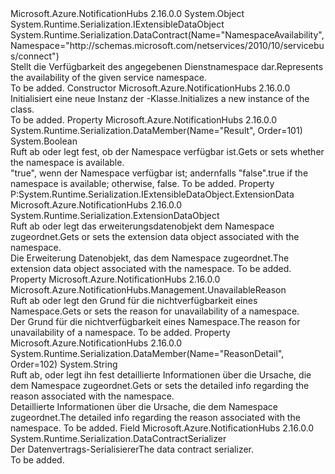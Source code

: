 <Type Name="NamespaceAvailability" FullName="Microsoft.Azure.NotificationHubs.Management.NamespaceAvailability">
  <TypeSignature Language="C#" Value="public class NamespaceAvailability : System.Runtime.Serialization.IExtensibleDataObject" />
  <TypeSignature Language="ILAsm" Value=".class public auto ansi beforefieldinit NamespaceAvailability extends System.Object implements class System.Runtime.Serialization.IExtensibleDataObject" />
  <TypeSignature Language="DocId" Value="T:Microsoft.Azure.NotificationHubs.Management.NamespaceAvailability" />
  <TypeSignature Language="VB.NET" Value="Public Class NamespaceAvailability&#xA;Implements IExtensibleDataObject" />
  <TypeSignature Language="F#" Value="type NamespaceAvailability = class&#xA;    interface IExtensibleDataObject" />
  <AssemblyInfo>
    <AssemblyName>Microsoft.Azure.NotificationHubs</AssemblyName>
    <AssemblyVersion>2.16.0.0</AssemblyVersion>
  </AssemblyInfo>
  <Base>
    <BaseTypeName>System.Object</BaseTypeName>
  </Base>
  <Interfaces>
    <Interface>
      <InterfaceName>System.Runtime.Serialization.IExtensibleDataObject</InterfaceName>
    </Interface>
  </Interfaces>
  <Attributes>
    <Attribute>
      <AttributeName>System.Runtime.Serialization.DataContract(Name="NamespaceAvailability", Namespace="http://schemas.microsoft.com/netservices/2010/10/servicebus/connect")</AttributeName>
    </Attribute>
  </Attributes>
  <Docs>
    <summary><span data-ttu-id="5ea0b-101">Stellt die Verfügbarkeit des angegebenen Dienstnamespace dar.</span><span class="sxs-lookup"><span data-stu-id="5ea0b-101">Represents the availability of the given service namespace.</span></span></summary>
    <remarks>To be added.</remarks>
  </Docs>
  <Members>
    <Member MemberName=".ctor">
      <MemberSignature Language="C#" Value="public NamespaceAvailability ();" />
      <MemberSignature Language="ILAsm" Value=".method public hidebysig specialname rtspecialname instance void .ctor() cil managed" />
      <MemberSignature Language="DocId" Value="M:Microsoft.Azure.NotificationHubs.Management.NamespaceAvailability.#ctor" />
      <MemberSignature Language="VB.NET" Value="Public Sub New ()" />
      <MemberType>Constructor</MemberType>
      <AssemblyInfo>
        <AssemblyName>Microsoft.Azure.NotificationHubs</AssemblyName>
        <AssemblyVersion>2.16.0.0</AssemblyVersion>
      </AssemblyInfo>
      <Parameters />
      <Docs>
        <summary><span data-ttu-id="5ea0b-102">Initialisiert eine neue Instanz der <see cref="T:Microsoft.Azure.NotificationHubs.Management.NamespaceAvailability" />-Klasse.</span><span class="sxs-lookup"><span data-stu-id="5ea0b-102">Initializes a new instance of the <see cref="T:Microsoft.Azure.NotificationHubs.Management.NamespaceAvailability" /> class.</span></span></summary>
        <remarks>To be added.</remarks>
      </Docs>
    </Member>
    <Member MemberName="Available">
      <MemberSignature Language="C#" Value="public bool Available { get; set; }" />
      <MemberSignature Language="ILAsm" Value=".property instance bool Available" />
      <MemberSignature Language="DocId" Value="P:Microsoft.Azure.NotificationHubs.Management.NamespaceAvailability.Available" />
      <MemberSignature Language="VB.NET" Value="Public Property Available As Boolean" />
      <MemberSignature Language="F#" Value="member this.Available : bool with get, set" Usage="Microsoft.Azure.NotificationHubs.Management.NamespaceAvailability.Available" />
      <MemberType>Property</MemberType>
      <AssemblyInfo>
        <AssemblyName>Microsoft.Azure.NotificationHubs</AssemblyName>
        <AssemblyVersion>2.16.0.0</AssemblyVersion>
      </AssemblyInfo>
      <Attributes>
        <Attribute>
          <AttributeName>System.Runtime.Serialization.DataMember(Name="Result", Order=101)</AttributeName>
        </Attribute>
      </Attributes>
      <ReturnValue>
        <ReturnType>System.Boolean</ReturnType>
      </ReturnValue>
      <Docs>
        <summary><span data-ttu-id="5ea0b-103">Ruft ab oder legt fest, ob der Namespace verfügbar ist.</span><span class="sxs-lookup"><span data-stu-id="5ea0b-103">Gets or sets whether the namespace is available.</span></span></summary>
        <value><span data-ttu-id="5ea0b-104">"true", wenn der Namespace verfügbar ist; andernfalls "false".</span><span class="sxs-lookup"><span data-stu-id="5ea0b-104">true if the namespace is available; otherwise, false.</span></span></value>
        <remarks>To be added.</remarks>
      </Docs>
    </Member>
    <Member MemberName="ExtensionData">
      <MemberSignature Language="C#" Value="public System.Runtime.Serialization.ExtensionDataObject ExtensionData { get; set; }" />
      <MemberSignature Language="ILAsm" Value=".property instance class System.Runtime.Serialization.ExtensionDataObject ExtensionData" />
      <MemberSignature Language="DocId" Value="P:Microsoft.Azure.NotificationHubs.Management.NamespaceAvailability.ExtensionData" />
      <MemberSignature Language="VB.NET" Value="Public Property ExtensionData As ExtensionDataObject" />
      <MemberSignature Language="F#" Value="member this.ExtensionData : System.Runtime.Serialization.ExtensionDataObject with get, set" Usage="Microsoft.Azure.NotificationHubs.Management.NamespaceAvailability.ExtensionData" />
      <MemberType>Property</MemberType>
      <Implements>
        <InterfaceMember>P:System.Runtime.Serialization.IExtensibleDataObject.ExtensionData</InterfaceMember>
      </Implements>
      <AssemblyInfo>
        <AssemblyName>Microsoft.Azure.NotificationHubs</AssemblyName>
        <AssemblyVersion>2.16.0.0</AssemblyVersion>
      </AssemblyInfo>
      <ReturnValue>
        <ReturnType>System.Runtime.Serialization.ExtensionDataObject</ReturnType>
      </ReturnValue>
      <Docs>
        <summary><span data-ttu-id="5ea0b-105">Ruft ab oder legt das erweiterungsdatenobjekt dem Namespace zugeordnet.</span><span class="sxs-lookup"><span data-stu-id="5ea0b-105">Gets or sets the extension data object associated with the namespace.</span></span></summary>
        <value><span data-ttu-id="5ea0b-106">Die Erweiterung Datenobjekt, das dem Namespace zugeordnet.</span><span class="sxs-lookup"><span data-stu-id="5ea0b-106">The extension data object associated with the namespace.</span></span></value>
        <remarks>To be added.</remarks>
      </Docs>
    </Member>
    <Member MemberName="Reason">
      <MemberSignature Language="C#" Value="public Microsoft.Azure.NotificationHubs.Management.UnavailableReason Reason { get; set; }" />
      <MemberSignature Language="ILAsm" Value=".property instance valuetype Microsoft.Azure.NotificationHubs.Management.UnavailableReason Reason" />
      <MemberSignature Language="DocId" Value="P:Microsoft.Azure.NotificationHubs.Management.NamespaceAvailability.Reason" />
      <MemberSignature Language="VB.NET" Value="Public Property Reason As UnavailableReason" />
      <MemberSignature Language="F#" Value="member this.Reason : Microsoft.Azure.NotificationHubs.Management.UnavailableReason with get, set" Usage="Microsoft.Azure.NotificationHubs.Management.NamespaceAvailability.Reason" />
      <MemberType>Property</MemberType>
      <AssemblyInfo>
        <AssemblyName>Microsoft.Azure.NotificationHubs</AssemblyName>
        <AssemblyVersion>2.16.0.0</AssemblyVersion>
      </AssemblyInfo>
      <ReturnValue>
        <ReturnType>Microsoft.Azure.NotificationHubs.Management.UnavailableReason</ReturnType>
      </ReturnValue>
      <Docs>
        <summary><span data-ttu-id="5ea0b-107">Ruft ab oder legt den Grund für die nichtverfügbarkeit eines Namespace.</span><span class="sxs-lookup"><span data-stu-id="5ea0b-107">Gets or sets the reason for unavailability of a namespace.</span></span></summary>
        <value><span data-ttu-id="5ea0b-108">Der Grund für die nichtverfügbarkeit eines Namespace.</span><span class="sxs-lookup"><span data-stu-id="5ea0b-108">The reason for unavailability of a namespace.</span></span></value>
        <remarks>To be added.</remarks>
      </Docs>
    </Member>
    <Member MemberName="ReasonDetail">
      <MemberSignature Language="C#" Value="public string ReasonDetail { get; set; }" />
      <MemberSignature Language="ILAsm" Value=".property instance string ReasonDetail" />
      <MemberSignature Language="DocId" Value="P:Microsoft.Azure.NotificationHubs.Management.NamespaceAvailability.ReasonDetail" />
      <MemberSignature Language="VB.NET" Value="Public Property ReasonDetail As String" />
      <MemberSignature Language="F#" Value="member this.ReasonDetail : string with get, set" Usage="Microsoft.Azure.NotificationHubs.Management.NamespaceAvailability.ReasonDetail" />
      <MemberType>Property</MemberType>
      <AssemblyInfo>
        <AssemblyName>Microsoft.Azure.NotificationHubs</AssemblyName>
        <AssemblyVersion>2.16.0.0</AssemblyVersion>
      </AssemblyInfo>
      <Attributes>
        <Attribute>
          <AttributeName>System.Runtime.Serialization.DataMember(Name="ReasonDetail", Order=102)</AttributeName>
        </Attribute>
      </Attributes>
      <ReturnValue>
        <ReturnType>System.String</ReturnType>
      </ReturnValue>
      <Docs>
        <summary><span data-ttu-id="5ea0b-109">Ruft ab, oder legt ihn fest detaillierte Informationen über die Ursache, die dem Namespace zugeordnet.</span><span class="sxs-lookup"><span data-stu-id="5ea0b-109">Gets or sets the detailed info regarding the reason associated with the namespace.</span></span></summary>
        <value><span data-ttu-id="5ea0b-110">Detaillierte Informationen über die Ursache, die dem Namespace zugeordnet.</span><span class="sxs-lookup"><span data-stu-id="5ea0b-110">The detailed info regarding the reason associated with the namespace.</span></span></value>
        <remarks>To be added.</remarks>
      </Docs>
    </Member>
    <Member MemberName="Serializer">
      <MemberSignature Language="C#" Value="public static readonly System.Runtime.Serialization.DataContractSerializer Serializer;" />
      <MemberSignature Language="ILAsm" Value=".field public static initonly class System.Runtime.Serialization.DataContractSerializer Serializer" />
      <MemberSignature Language="DocId" Value="F:Microsoft.Azure.NotificationHubs.Management.NamespaceAvailability.Serializer" />
      <MemberSignature Language="VB.NET" Value="Public Shared ReadOnly Serializer As DataContractSerializer " />
      <MemberSignature Language="F#" Value=" staticval mutable Serializer : System.Runtime.Serialization.DataContractSerializer" Usage="Microsoft.Azure.NotificationHubs.Management.NamespaceAvailability.Serializer" />
      <MemberType>Field</MemberType>
      <AssemblyInfo>
        <AssemblyName>Microsoft.Azure.NotificationHubs</AssemblyName>
        <AssemblyVersion>2.16.0.0</AssemblyVersion>
      </AssemblyInfo>
      <ReturnValue>
        <ReturnType>System.Runtime.Serialization.DataContractSerializer</ReturnType>
      </ReturnValue>
      <Docs>
        <summary><span data-ttu-id="5ea0b-111">Der Datenvertrags-Serialisierer</span><span class="sxs-lookup"><span data-stu-id="5ea0b-111">The data contract serializer.</span></span></summary>
        <remarks>To be added.</remarks>
      </Docs>
    </Member>
  </Members>
</Type>